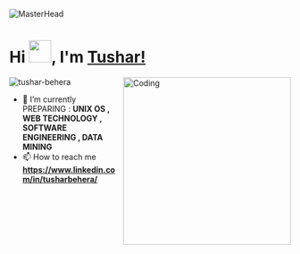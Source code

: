 ![MasterHead](https://mir-s3-cdn-cf.behance.net/project_modules/max_1200/c86c2563154543.5aa7c66ed2b1f.gif)

<h1 align="left">Hi <img src="https://github.com/TheDudeThatCode/TheDudeThatCode/raw/master/Assets/Hi.gif" height="40" style="max-width: 10%; display: inline-block;" data-target="animated-image.originalImage">, I'm <a href="https://www.linkedin.com/in/tushar-behera-574839171" rel="nofollow">Tushar!</a></h1>

<img align="right" alt="Coding" width="300" src="https://media.giphy.com/media/zhYSVCirREeIZtONCI/giphy.gif">
<p align="left"> <img src="https://komarev.com/ghpvc/?username=tushar-behera&label=Profile%20views&color=0e75b6&style=flat" alt="tushar-behera" /></p>

- 🌱 I’m currently PREPARING : **UNIX OS , WEB TECHNOLOGY , SOFTWARE ENGINEERING , DATA MINING**
- 📫 How to reach me **https://www.linkedin.com/in/tusharbehera/**



